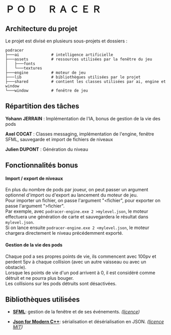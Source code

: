 # Ｐ Ｏ Ｄ 　Ｒ Ａ Ｃ Ｅ Ｒ



## Architecture du projet

Le projet est divisé en plusieurs sous-projets et dossiers :

```
podracer
├───ai              # intelligence artificielle
├───assets          # ressources utilisées par la fenêtre du jeu
│   ├───fonts
│   └───textures
├───engine          # moteur de jeu
├───lib             # bibliothèques utilisées par le projet
├───shared          # contient les classes utilisées par ai, engine et window
└───window          # fenêtre de jeu
```



## Répartition des tâches

**Yohann JERRAIN** : Implémentation de l'IA, bonus de gestion de la vie des pods

**Axel COCAT** : Classes messaging, implémentation de l'engine, fenêtre SFML, sauvegarde et import de fichiers de niveaux

**Julien DUPONT** : Génération du niveau



## Fonctionnalités bonus

#### Import / export de niveaux

En plus du nombre de pods par joueur, on peut passer un argument optionnel d'import ou d'export au lancement du moteur de jeu.  
Pour importer un fichier, on passe l'argument "<fichier", pour exporter on passe l'argument ">fichier".  
Par exemple, avec `podracer-engine.exe 2 >mylevel.json`, le moteur effectuera une génération de carte et sauvegardera le résultat dans `mylevel.json`.  
Si on lance ensuite `podracer-engine.exe 2 <mylevel.json`, le moteur chargera directement le niveau précédemment exporté.  

#### Gestion de la vie des pods

Chaque pod a ses propres points de vie, ils commencent avec 100pv et perdent 5pv à chaque collision (avec un autre vaisseau ou avec un obstacle).  
Lorsque les points de vie d'un pod arrivent à 0, il est considéré comme détruit et ne pourra plus bouger.  
Les collisions sur les pods détruits sont désactivées.  



## Bibliothèques utilisées

- **[SFML](https://github.com/SFML/SFML)**: gestion de la fenêtre et de ses événements. _([licence](https://github.com/SFML/SFML/blob/master/license.md))_

- **[Json for Modern C++](https://github.com/nlohmann/json)**: sérialisation et désérialisation en JSON. _([licence MIT](https://github.com/nlohmann/json/blob/develop/LICENSE.MIT))_
